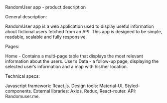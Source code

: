 RandomUser app - product description


General description:

RandomUser app is a web application used to display useful information about fictional users fetched from an API.
This app is designed to be simple, readable, scalable and fully responsive. 


Pages:

Home - Contains a multi-page table that displays the most relevant information about the users.
User’s Data - a follow-up page, displaying the selected user’s information and a map with his/her location.


Technical specs:

Javascript framework: React.js.
Design tools: Material-UI, Styled-components.
External libraries: Axios, Redux, React-router.
API: Randomuser.me.
